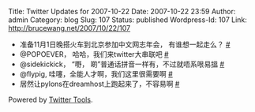 Title: Twitter Updates for 2007-10-22
Date: 2007-10-22 23:59
Author: admin
Category: blog
Slug: 107
Status: published
Wordpress-Id: 107
Link: http://brucewang.net/2007/10/22/107

-   准备11月1日晚搭火车到北京参加中文网志年会， 有谁想一起走么？
    [\#](http://twitter.com/number5/statuses/353564662)
-   @POPOEVER， 哈哈，我们来twitter大串联吧
    [\#](http://twitter.com/number5/statuses/353731042)
-   @sidekickick， “嘢， 啲”普通话拼音一样有，不过就唔系哏易搵
    [\#](http://twitter.com/number5/statuses/354210492)
-   @flypig, 哇噻，全能人才啊，我们这里很需要啊
    [\#](http://twitter.com/number5/statuses/354817152)
-   居然让pylons在dreamhost上跑起来了，不容易啊
    [\#](http://twitter.com/number5/statuses/354832462)

Powered by [Twitter Tools](http://alexking.org/projects/wordpress).
